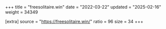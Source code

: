 +++
title = "freesolitaire.win"
date = "2022-03-22"
updated = "2025-02-16"
weight = 34349

[extra]
source = "https://freesolitaire.win/"
ratio = 96
size = 34
+++
